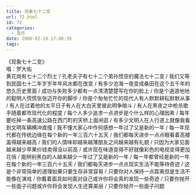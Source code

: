 ```yaml
---
title: 现象七十二变
url: 72.html
id: 72
categories:
  - 音乐
date: 2006-02-10 17:08:39
tags:
---
```


《现象七十二变》  
唱：罗大佑  
黄花岗有七十二个烈士 / 孔老夫子有七十二个弟孙悟空的魔法七十二变 / 我们又等到民国七十二年岁岁年年风水都在改变 / 有多少沧海一夜变成桑田在这个五千年的悠久历史里面 / 成功与失败多少都有一点清清楚楚写在你的脸上 / 你是个道道地地的聪明人慌慌张张迈开你的脚步 / 你是个匆匆忙忙的现代人有人默默耕耘默默从事 / 有人在过着他的太平日子有人在大白天里彼此明争暗斗 / 有人在黑夜之中枪杀歌手随着都市现代化的程度 / 每个人多少追求一点进步是个什么样的心理因素 / 每年要吃掉一条高速公路在西门町的天桥上面闲逛 / 有多少文明人在人行道上就像我看到文明车辆横冲直撞 / 我不懂大家心中作何感想一年过了又是新的一年 / 每一年现代都在传统边缘在每个新的一年三百六十五天 / 我们都每天进步一点点眼看着高楼盖得越来越高 / 我们的人情味却越来越薄朋友之间越来越有礼貌 / 只因为大家见面越来越少苹果价钱卖得没以前高 / 或许现在味道变得不好就像彩色的电视变得更加花俏 / 能辨别黑白的人越来越少一年过了又是新的一年 / 每一年都曾经是新的一年在每个新的一年三百六十五天 / 我们都每天进步一点点现实生活不能等待奇迹 / 这是个非常简单的道理如果只要生存非常容易 / 只要你对人保持一点距离但是生活不能像在演戏 / 你戴着面具如何面对自己或许你将会真的发现一些奇迹 / 只要你抛开一些面子问题或许你将会发现人生还算美丽 / 只要你抛开一些面子问题